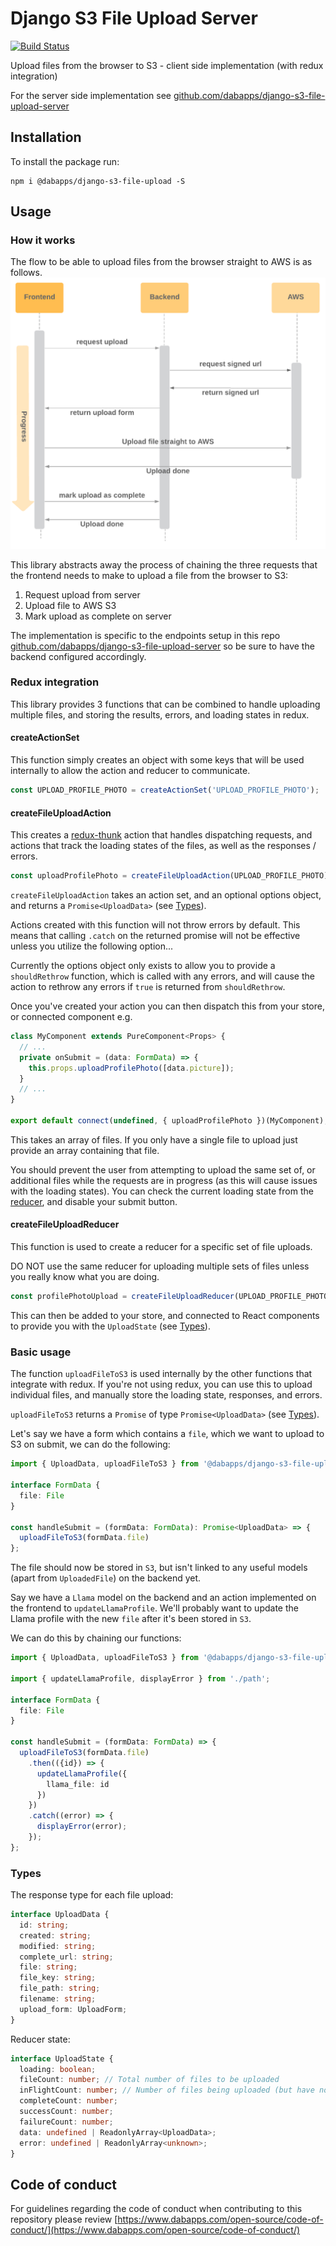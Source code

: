 # Django S3 File Upload Server

[![Build Status](https://travis-ci.com/dabapps/django-s3-file-upload-client.svg?token=k7ApnEQbpXLoWVm5Bc9o&branch=master)](https://travis-ci.com/dabapps/django-s3-file-upload-client)

Upload files from the browser to S3 - client side implementation (with redux integration)

For the server side implementation see [github.com/dabapps/django-s3-file-upload-server](https://github.com/dabapps/django-s3-file-upload-server)

## Installation

To install the package run:

```shell
npm i @dabapps/django-s3-file-upload -S
```

## Usage

### How it works

The flow to be able to upload files from the browser straight to AWS is as follows.
![Flow S3 file uploads](images/flow-s3-file-uploads.png)

This library abstracts away the process of chaining the three requests that the frontend needs to make to upload a file from the browser to S3:
1. Request upload from server
2. Upload file to AWS S3
3. Mark upload as complete on server

The implementation is specific to the endpoints setup in this repo [github.com/dabapps/django-s3-file-upload-server](https://github.com/dabapps/django-s3-file-upload-server) so be sure to have the backend configured accordingly.

### Redux integration

This library provides 3 functions that can be combined to handle uploading multiple files, and storing the results, errors, and loading states in redux.

#### createActionSet

This function simply creates an object with some keys that will be used internally to allow the action and reducer to communicate.

```ts
const UPLOAD_PROFILE_PHOTO = createActionSet('UPLOAD_PROFILE_PHOTO');
```

#### createFileUploadAction

This creates a [redux-thunk](https://github.com/reduxjs/redux-thunk) action that handles dispatching requests, and actions that track the loading states of the files, as well as the responses / errors.

```ts
const uploadProfilePhoto = createFileUploadAction(UPLOAD_PROFILE_PHOTO);
```

`createFileUploadAction` takes an action set, and an optional options object, and returns a `Promise<UploadData>` (see [Types](#types)).

Actions created with this function will not throw errors by default. This means that calling `.catch` on the returned promise will not be effective unless you utilize the following option...

Currently the options object only exists to allow you to provide a `shouldRethrow` function, which is called with any errors, and will cause the action to rethrow any errors if `true` is returned from `shouldRethrow`.

Once you've created your action you can then dispatch this from your store, or connected component e.g.

```ts
class MyComponent extends PureComponent<Props> {
  // ...
  private onSubmit = (data: FormData) => {
    this.props.uploadProfilePhoto([data.picture]);
  }
  // ...
}

export default connect(undefined, { uploadProfilePhoto })(MyComponent);
```

This takes an array of files. If you only have a single file to upload just provide an array containing that file.

You should prevent the user from attempting to upload the same set of, or additional files while the requests are in progress (as this will cause issues with the loading states). You can check the current loading state from the [reducer](#createFileUploadReducer), and disable your submit button.

#### createFileUploadReducer

This function is used to create a reducer for a specific set of file uploads.

DO NOT use the same reducer for uploading multiple sets of files unless you really know what you are doing.

```ts
const profilePhotoUpload = createFileUploadReducer(UPLOAD_PROFILE_PHOTO);
```

This can then be added to your store, and connected to React components to provide you with the `UploadState` (see [Types](#types)).

### Basic usage

The function `uploadFileToS3` is used internally by the other functions that integrate with redux. If you're not using redux, you can use this to upload individual files, and manually store the loading state, responses, and errors.

`uploadFileToS3` returns a `Promise` of type `Promise<UploadData>` (see [Types](#types)).

Let's say we have a form which contains a `file`, which we want to upload to S3 on submit, we can do the following:

```ts
import { UploadData, uploadFileToS3 } from '@dabapps/django-s3-file-upload';

interface FormData {
  file: File
}

const handleSubmit = (formData: FormData): Promise<UploadData> => {
  uploadFileToS3(formData.file)
};
```

The file should now be stored in `S3`, but isn't linked to any useful models (apart from `UploadedFile`) on the backend yet.

Say we have a `Llama` model on the backend and an action implemented on the frontend to `updateLlamaProfile`. We'll probably want to update the Llama profile with the new `file` after it's been stored in `S3`.

We can do this by chaining our functions:

```ts
import { UploadData, uploadFileToS3 } from '@dabapps/django-s3-file-upload';

import { updateLlamaProfile, displayError } from './path';

interface FormData {
  file: File
}

const handleSubmit = (formData: FormData) => {
  uploadFileToS3(formData.file)
    .then(({id}) => {
      updateLlamaProfile({
        llama_file: id
      })
    })
    .catch((error) => {
      displayError(error);
    });
};
```

### Types

The response type for each file upload:

```ts
interface UploadData {
  id: string;
  created: string;
  modified: string;
  complete_url: string;
  file: string;
  file_key: string;
  file_path: string;
  filename: string;
  upload_form: UploadForm;
}
```

Reducer state:

```ts
interface UploadState {
  loading: boolean;
  fileCount: number; // Total number of files to be uploaded
  inFlightCount: number; // Number of files being uploaded (but have not finished)
  completeCount: number;
  successCount: number;
  failureCount: number;
  data: undefined | ReadonlyArray<UploadData>;
  error: undefined | ReadonlyArray<unknown>;
}
```

## Code of conduct

For guidelines regarding the code of conduct when contributing to this repository please review [https://www.dabapps.com/open-source/code-of-conduct/](https://www.dabapps.com/open-source/code-of-conduct/)
